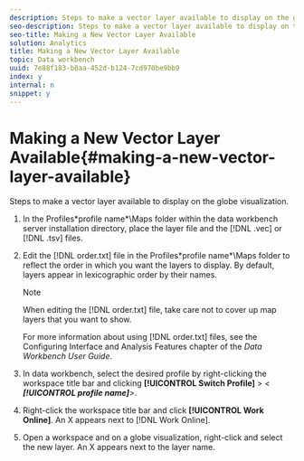 ```yaml
---
description: Steps to make a vector layer available to display on the globe visualization.
seo-description: Steps to make a vector layer available to display on the globe visualization.
seo-title: Making a New Vector Layer Available
solution: Analytics
title: Making a New Vector Layer Available
topic: Data workbench
uuid: 7e88f183-b0aa-452d-b124-7cd970be9bb9
index: y
internal: n
snippet: y
---
```


# Making a New Vector Layer Available{#making-a-new-vector-layer-available}

Steps to make a vector layer available to display on the globe visualization.

1. In the Profiles\*profile name*\Maps folder within the data workbench server installation directory, place the layer file and the [!DNL .vec] or [!DNL .tsv] files.
1. Edit the [!DNL order.txt] file in the Profiles\*profile name*\Maps folder to reflect the order in which you want the layers to display. By default, layers appear in lexicographic order by their names.

   >[!NOTE]
   >
   >When editing the [!DNL order.txt] file, take care not to cover up map layers that you want to show.

   For more information about using [!DNL order.txt] files, see the Configuring Interface and Analysis Features chapter of the *Data Workbench User Guide*. 

1. In data workbench, select the desired profile by right-clicking the workspace title bar and clicking **[!UICONTROL Switch Profile]** > *< **[!UICONTROL profile name]**>*.
1. Right-click the workspace title bar and click **[!UICONTROL Work Online]**. An X appears next to [!DNL Work Online].
1. Open a workspace and on a globe visualization, right-click and select the new layer. An X appears next to the layer name.
